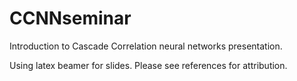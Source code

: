 # CCNNseminar

Introduction to Cascade Correlation neural networks presentation.

Using latex beamer for slides.
Please see references for attribution.
